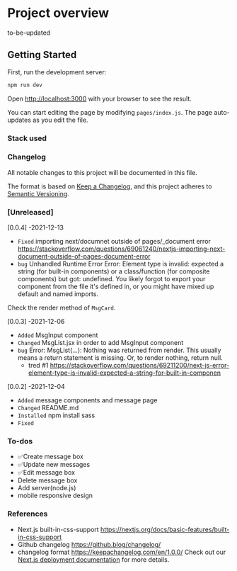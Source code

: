 # Project overview

to-be-updated

## Getting Started

First, run the development server:

```bash
npm run dev

```

Open [http://localhost:3000](http://localhost:3000) with your browser to see the result.

You can start editing the page by modifying `pages/index.js`. The page auto-updates as you edit the file.

### Stack used

### Changelog

All notable changes to this project will be documented in this file.

The format is based on [Keep a Changelog](https://keepachangelog.com/en/1.0.0/),
and this project adheres to [Semantic Versioning](https://semver.org/spec/v2.0.0.html).

### [Unreleased]

[0.0.4] -2021-12-13

- `Fixed` importing next/documnet outside of pages/\_document error https://stackoverflow.com/questions/69061240/nextjs-importing-next-document-outside-of-pages-document-error
- `bug` Unhandled Runtime Error
  Error: Element type is invalid: expected a string (for built-in components) or a class/function (for composite components) but got: undefined. You likely forgot to export your component from the file it's defined in, or you might have mixed up default and named imports.

Check the render method of `MsgCard`.

[0.0.3] -2021-12-06

- `Added` MsgInput component
- `Changed` MsgList.jsx in order to add MsgInput component
- `bug` Error: MsgList(...): Nothing was returned from render. This usually means a return statement is missing. Or, to render nothing, return null.
  - tred #1 https://stackoverflow.com/questions/69211200/next-js-error-element-type-is-invalid-expected-a-string-for-built-in-componen

[0.0.2] -2021-12-04

- `Added` message components and message page
- `Changed` README.md
- `Installed` npm install sass
- `Fixed`

### To-dos

- ✅Create message box
- ✅Update new messages
- ✅Edit message box
- Delete message box
- Add server(node.js)
- mobile responsive design

### References

- Next.js built-in-css-support https://nextjs.org/docs/basic-features/built-in-css-support
- Github changelog https://github.blog/changelog/
- changelog format https://keepachangelog.com/en/1.0.0/
  Check out our [Next.js deployment documentation](https://nextjs.org/docs/deployment) for more details.
